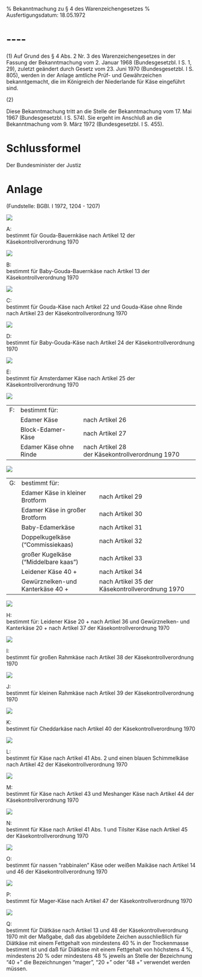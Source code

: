 % Bekanntmachung zu § 4 des Warenzeichengesetzes
% Ausfertigungsdatum: 18.05.1972
 
# ----

(1) Auf Grund des § 4 Abs. 2 Nr. 3 des Warenzeichengesetzes in der Fassung der Bekanntmachung vom 2. Januar 1968 (Bundesgesetzbl. I S. 1, 29), zuletzt geändert durch Gesetz vom 23. Juni 1970 (Bundesgesetzbl. I S. 805), werden in der Anlage amtliche Prüf- und Gewährzeichen bekanntgemacht, die im Königreich der Niederlande für Käse eingeführt sind.

(2)

Diese Bekanntmachung tritt an die Stelle der Bekanntmachung vom 17. Mai 1967 (Bundesgesetzbl. I S. 574). Sie ergeht im Anschluß an die Bekanntmachung vom 9. März 1972 (Bundesgesetzbl. I S. 455).

# Schlussformel

Der Bundesminister der Justiz

# Anlage

(Fundstelle: BGBl. I 1972, 1204 - 1207)

  
  
  
![](https://www.gesetze-im-internet.de/normengrafiken/bgbl1_1972/j1204_0010.jpg)  
  

A:  
bestimmt für Gouda-Bauernkäse nach Artikel 12 der Käsekontrollverordnung 1970

  
  
  
![](https://www.gesetze-im-internet.de/normengrafiken/bgbl1_1972/j1204_0020.jpg)  
  

B:  
bestimmt für Baby-Gouda-Bauernkäse nach Artikel 13 der Käsekontrollverordnung 1970

  
  
  
![](https://www.gesetze-im-internet.de/normengrafiken/bgbl1_1972/j1204_0030.jpg)  
  

C:  
bestimmt für Gouda-Käse nach Artikel 22 und Gouda-Käse ohne Rinde nach Artikel 23 der Käsekontrollverordnung 1970

  
  
  
![](https://www.gesetze-im-internet.de/normengrafiken/bgbl1_1972/j1204_0040.jpg)  
  

D:  
bestimmt für Baby-Gouda-Käse nach Artikel 24 der Käsekontrollverordnung 1970

  
  
  
![](https://www.gesetze-im-internet.de/normengrafiken/bgbl1_1972/j1204_0050.jpg)  
  

E:  
bestimmt für Amsterdamer Käse nach Artikel 25 der Käsekontrollverordnung 1970

  
  
  
![](https://www.gesetze-im-internet.de/normengrafiken/bgbl1_1972/j1205_0010.jpg)  
  

<table width="100%" style="border: none;">
<colgroup>
<col style="width: 3%" />
<col style="width: 34%" />
<col style="width: 62%" />
</colgroup>
<tbody data-valign="top">
<tr class="odd">
<td style="text-align: left;" data-valign="top" data-charoff="50">F:</td>
<td style="text-align: left;" data-valign="top" data-charoff="50">bestimmt für:</td>
<td style="text-align: left;" data-valign="top" data-charoff="50"> </td>
</tr>
<tr class="even">
<td style="text-align: left;" data-valign="top" data-charoff="50"> </td>
<td style="text-align: left;" data-valign="top" data-charoff="50">Edamer Käse</td>
<td style="text-align: left;" data-valign="top" data-charoff="50">nach Artikel 26</td>
</tr>
<tr class="odd">
<td style="text-align: left;" data-valign="top" data-charoff="50"> </td>
<td style="text-align: left;" data-valign="top" data-charoff="50">Block-Edamer-Käse</td>
<td style="text-align: left;" data-valign="top" data-charoff="50">nach Artikel 27</td>
</tr>
<tr class="even">
<td style="text-align: left;" data-valign="top" data-charoff="50"> </td>
<td style="text-align: left;" data-valign="top" data-charoff="50">Edamer Käse ohne Rinde</td>
<td style="text-align: left;" data-valign="top" data-charoff="50">nach Artikel 28<br />
der Käsekontrollverordnung 1970</td>
</tr>
</tbody>
</table>

  
  
  
![](https://www.gesetze-im-internet.de/normengrafiken/bgbl1_1972/j1205_0020.jpg)  
  

|     |                                             |                                                 |
|:---|:------------------------|:-------------------------------------------|
| G:  | bestimmt für:                               |                                                 |
|     | Edamer Käse in kleiner Brotform             | nach Artikel 29                                 |
|     | Edamer Käse in großer Brotform              | nach Artikel 30                                 |
|     | Baby-Edamerkäse                             | nach Artikel 31                                 |
|     | Doppelkugelkäse (“Commissiekaas)            | nach Artikel 32                                 |
|     | großer Kugelkäse (“Middelbare kaas”)        | nach Artikel 33                                 |
|     | Leidener Käse 40 +</sup>               | nach Artikel 34                                 |
|     | Gewürznelken-und Kanterkäse 40 +</sup> | nach Artikel 35 der Käsekontrollverordnung 1970 |

  
  
  
![](https://www.gesetze-im-internet.de/normengrafiken/bgbl1_1972/j1205_0030.jpg)  
  

H:  
bestimmt für: Leidener Käse 20 +</sup> nach Artikel 36 und Gewürznelken- und Kanterkäse 20 +</sup> nach Artikel 37 der Käsekontrollverordnung 1970

  
  
  
![](https://www.gesetze-im-internet.de/normengrafiken/bgbl1_1972/j1205_0040.jpg)  
  

I:  
bestimmt für großen Rahmkäse nach Artikel 38 der Käsekontrollverordnung 1970

  
  
  
![](https://www.gesetze-im-internet.de/normengrafiken/bgbl1_1972/j1205_0050.jpg)  
  

J:  
bestimmt für kleinen Rahmkäse nach Artikel 39 der Käsekontrollverordnung 1970

  
  
  
![](https://www.gesetze-im-internet.de/normengrafiken/bgbl1_1972/j1206_0010.jpg)  
  

K:  
bestimmt für Cheddarkäse nach Artikel 40 der Käsekontrollverordnung 1970

  
  
  
![](https://www.gesetze-im-internet.de/normengrafiken/bgbl1_1972/j1206_0020.jpg)  
  

L:  
bestimmt für Käse nach Artikel 41 Abs. 2 und einen blauen Schimmelkäse nach Artikel 42 der Käsekontrollverordnung 1970

  
  
  
![](https://www.gesetze-im-internet.de/normengrafiken/bgbl1_1972/j1206_0030.jpg)  
  

M:  
bestimmt für Käse nach Artikel 43 und Meshanger Käse nach Artikel 44 der Käsekontrollverordnung 1970

  
  
  
![](https://www.gesetze-im-internet.de/normengrafiken/bgbl1_1972/j1206_0040.jpg)  
  

N:  
bestimmt für Käse nach Artikel 41 Abs. 1 und Tilsiter Käse nach Artikel 45 der Käsekontrollverordnung 1970

  
  
  
![](https://www.gesetze-im-internet.de/normengrafiken/bgbl1_1972/j1207_0010.jpg)  
  

O:  
bestimmt für nassen “rabbinalen” Käse oder weißen Maikäse nach Artikel 14 und 46 der Käsekontrollverordnung 1970

  
  
  
![](https://www.gesetze-im-internet.de/normengrafiken/bgbl1_1972/j1207_0020.jpg)  
  

P:  
bestimmt für Mager-Käse nach Artikel 47 der Käsekontrollverordnung 1970

  
  
  
![](https://www.gesetze-im-internet.de/normengrafiken/bgbl1_1972/j1207_0030.jpg)  
  

Q:  
bestimmt für Diätkäse nach Artikel 13 und 48 der Käsekontrollverordnung 1970 mit der Maßgabe, daß das abgebildete Zeichen ausschließlich für Diätkäse mit einem Fettgehalt von mindestens 40 % in der Trockenmasse bestimmt ist und daß für Diätkäse mit einem Fettgehalt von höchstens 4 %, mindestens 20 % oder mindestens 48 % jeweils an Stelle der Bezeichnung “40 +</sup>” die Bezeichnungen “mager”, “20 +</sup>” oder “48 +</sup>” verwendet werden müssen.

  
